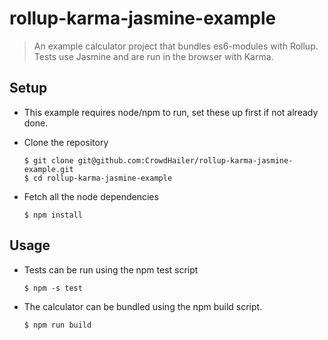 # rollup-karma-jasmine-example
>An example calculator project that bundles es6-modules with Rollup. Tests use Jasmine and are run in the browser with Karma.

## Setup

- This example requires node/npm to run, set these up first if not already done.

- Clone the repository
  ```
  $ git clone git@github.com:CrowdHailer/rollup-karma-jasmine-example.git
  $ cd rollup-karma-jasmine-example
  ```

- Fetch all the node dependencies
  ```
  $ npm install
  ```

## Usage

- Tests can be run using the npm test script
  ```
  $ npm -s test
  ```

- The calculator can be bundled using the npm build script.
  ```
  $ npm run build
  ```
